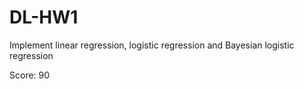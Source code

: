# DL-HW1
Implement linear regression, logistic regression and Bayesian logistic regression

Score: 90
